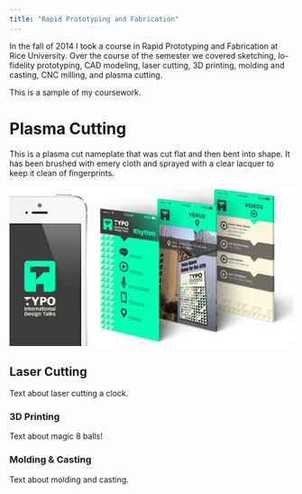 ```yaml
---
title: "Rapid Prototyping and Fabrication"
---
```


In the fall of 2014 I took a course in Rapid Prototyping and Fabrication at Rice University. Over the course of the semester we covered sketching, lo-fidelity prototyping, CAD modeling, laser cutting, 3D printing, molding and casting, CNC milling, and plasma cutting.

This is a sample of my coursework.

# Plasma Cutting

This is a plasma cut nameplate that was cut flat and then bent into shape. It has been brushed with emery cloth and sprayed with a clear lacquer to keep it clean of fingerprints.

![Plasma Cut Nameplate](assets/img/work/proj-1/img2.jpg)

## Laser Cutting

Text about laser cutting a clock.

### 3D Printing

Text about magic 8 balls!

### Molding & Casting

Text about molding and casting.